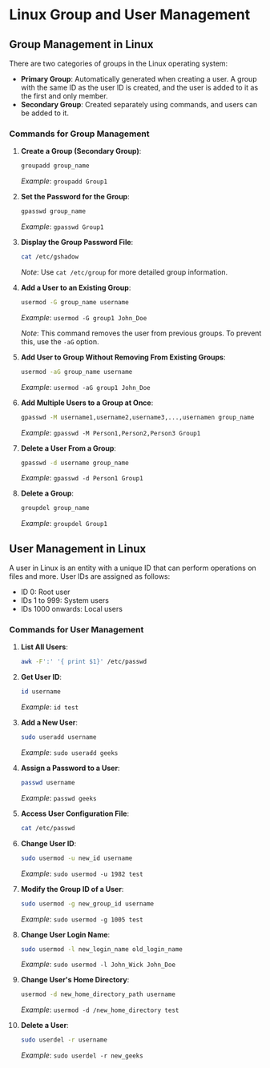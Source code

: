 # Linux Group and User Management

## Group Management in Linux

There are two categories of groups in the Linux operating system:
- **Primary Group**: Automatically generated when creating a user. A group with the same ID as the user ID is created, and the user is added to it as the first and only member.
- **Secondary Group**: Created separately using commands, and users can be added to it.

### Commands for Group Management

1. **Create a Group (Secondary Group)**:
   ```bash
   groupadd group_name
   ```
   *Example*: `groupadd Group1`

2. **Set the Password for the Group**:
   ```bash
   gpasswd group_name
   ```
   *Example*: `gpasswd Group1`

3. **Display the Group Password File**:
   ```bash
   cat /etc/gshadow
   ```
   *Note*: Use `cat /etc/group` for more detailed group information.

4. **Add a User to an Existing Group**:
   ```bash
   usermod -G group_name username
   ```
   *Example*: `usermod -G group1 John_Doe`

   *Note*: This command removes the user from previous groups. To prevent this, use the `-aG` option.

5. **Add User to Group Without Removing From Existing Groups**:
   ```bash
   usermod -aG group_name username
   ```
   *Example*: `usermod -aG group1 John_Doe`

6. **Add Multiple Users to a Group at Once**:
   ```bash
   gpasswd -M username1,username2,username3,...,usernamen group_name
   ```
   *Example*: `gpasswd -M Person1,Person2,Person3 Group1`

7. **Delete a User From a Group**:
   ```bash
   gpasswd -d username group_name
   ```
   *Example*: `gpasswd -d Person1 Group1`

8. **Delete a Group**:
   ```bash
   groupdel group_name
   ```
   *Example*: `groupdel Group1`

## User Management in Linux

A user in Linux is an entity with a unique ID that can perform operations on files and more. User IDs are assigned as follows:
- ID 0: Root user
- IDs 1 to 999: System users
- IDs 1000 onwards: Local users

### Commands for User Management

1. **List All Users**:
   ```bash
   awk -F':' '{ print $1}' /etc/passwd
   ```

2. **Get User ID**:
   ```bash
   id username
   ```
   *Example*: `id test`

3. **Add a New User**:
   ```bash
   sudo useradd username
   ```
   *Example*: `sudo useradd geeks`

4. **Assign a Password to a User**:
   ```bash
   passwd username
   ```
   *Example*: `passwd geeks`

5. **Access User Configuration File**:
   ```bash
   cat /etc/passwd
   ```

6. **Change User ID**:
   ```bash
   sudo usermod -u new_id username
   ```
   *Example*: `sudo usermod -u 1982 test`

7. **Modify the Group ID of a User**:
   ```bash
   sudo usermod -g new_group_id username
   ```
   *Example*: `sudo usermod -g 1005 test`

8. **Change User Login Name**:
   ```bash
   sudo usermod -l new_login_name old_login_name
   ```
   *Example*: `sudo usermod -l John_Wick John_Doe`

9. **Change User's Home Directory**:
   ```bash
   usermod -d new_home_directory_path username
   ```
   *Example*: `usermod -d /new_home_directory test`

10. **Delete a User**:
    ```bash
    sudo userdel -r username
    ```
    *Example*: `sudo userdel -r new_geeks`
```


